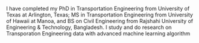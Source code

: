 I have completed my PhD in Transportation Engineering from University of Texas at Arlington, Texas; MS in Transportation Engineering from University of Hawaii at Manoa, and BS on Civil Engineering from Rajshahi University of Engineering & Technology, Bangladesh. I study and do research on Transporation Engineering data with advanced machine learning algorithm
<!---

--->
